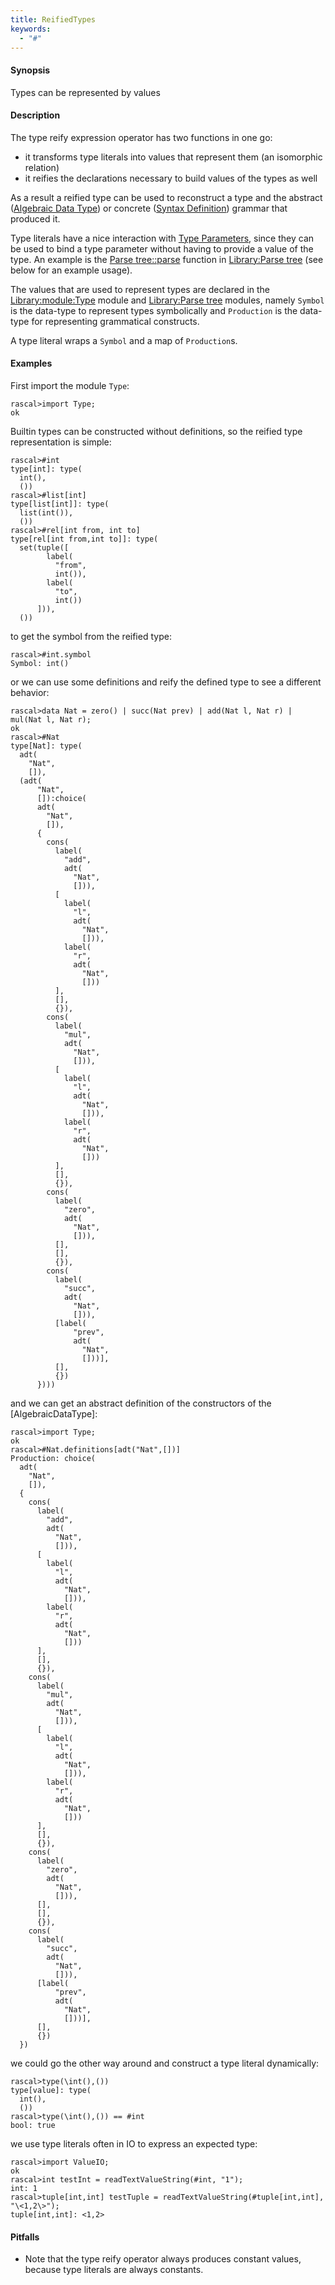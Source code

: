 ```yaml
---
title: ReifiedTypes
keywords:
  - "#"
---
```


#### Synopsis

Types can be represented by values

#### Description

The type reify expression operator has two functions in one go:

*  it transforms type literals into values that represent them (an isomorphic relation)
*  it reifies the declarations necessary to build values of the types as well

As a result a reified type can be used to reconstruct a type and the abstract ([Algebraic Data Type](../../../../Rascal/Declarations/AlgebraicDataType)) or concrete ([Syntax Definition](../../../../Rascal/Declarations/SyntaxDefinition)) grammar that produced it. 

Type literals have a nice interaction with [Type Parameters](../../../../Rascal/Declarations/StaticTyping/TypeParameters), since they can be used to bind a type parameter without having to provide a value of the type. An example is the [Parse tree::parse](../../../../Library/ParseTree.md#ParseTree-parse) function in [Library:Parse tree](../../../../Library/ParseTree.md) (see below for an example usage).

The values that are used to represent types are declared in the [Library:module:Type](../../../../Library/Type.md) module and [Library:Parse tree](../../../../Library/ParseTree.md) modules, namely `Symbol` is the data-type to represent types symbolically and `Production` is the data-type for representing grammatical constructs. 

A type literal wraps a `Symbol` and a map of `Production`s.

#### Examples

First import the module `Type`:

```rascal-shell
rascal>import Type;
ok
```
Builtin types can be constructed without definitions, so the reified type representation is simple:

```rascal-shell
rascal>#int
type[int]: type(
  int(),
  ())
rascal>#list[int]
type[list[int]]: type(
  list(int()),
  ())
rascal>#rel[int from, int to]
type[rel[int from,int to]]: type(
  set(tuple([
        label(
          "from",
          int()),
        label(
          "to",
          int())
      ])),
  ())
```
to get the symbol from the reified type:

```rascal-shell
rascal>#int.symbol
Symbol: int()
```
or we can use some definitions and reify the defined type to see a different behavior:

```rascal-shell
rascal>data Nat = zero() | succ(Nat prev) | add(Nat l, Nat r) | mul(Nat l, Nat r);
ok
rascal>#Nat
type[Nat]: type(
  adt(
    "Nat",
    []),
  (adt(
      "Nat",
      []):choice(
      adt(
        "Nat",
        []),
      {
        cons(
          label(
            "add",
            adt(
              "Nat",
              [])),
          [
            label(
              "l",
              adt(
                "Nat",
                [])),
            label(
              "r",
              adt(
                "Nat",
                []))
          ],
          [],
          {}),
        cons(
          label(
            "mul",
            adt(
              "Nat",
              [])),
          [
            label(
              "l",
              adt(
                "Nat",
                [])),
            label(
              "r",
              adt(
                "Nat",
                []))
          ],
          [],
          {}),
        cons(
          label(
            "zero",
            adt(
              "Nat",
              [])),
          [],
          [],
          {}),
        cons(
          label(
            "succ",
            adt(
              "Nat",
              [])),
          [label(
              "prev",
              adt(
                "Nat",
                []))],
          [],
          {})
      })))
```
and we can get an abstract definition of the constructors of the [AlgebraicDataType]:

```rascal-shell
rascal>import Type;
ok
rascal>#Nat.definitions[adt("Nat",[])]
Production: choice(
  adt(
    "Nat",
    []),
  {
    cons(
      label(
        "add",
        adt(
          "Nat",
          [])),
      [
        label(
          "l",
          adt(
            "Nat",
            [])),
        label(
          "r",
          adt(
            "Nat",
            []))
      ],
      [],
      {}),
    cons(
      label(
        "mul",
        adt(
          "Nat",
          [])),
      [
        label(
          "l",
          adt(
            "Nat",
            [])),
        label(
          "r",
          adt(
            "Nat",
            []))
      ],
      [],
      {}),
    cons(
      label(
        "zero",
        adt(
          "Nat",
          [])),
      [],
      [],
      {}),
    cons(
      label(
        "succ",
        adt(
          "Nat",
          [])),
      [label(
          "prev",
          adt(
            "Nat",
            []))],
      [],
      {})
  })
```
we could go the other way around and construct a type literal dynamically:

```rascal-shell
rascal>type(\int(),())
type[value]: type(
  int(),
  ())
rascal>type(\int(),()) == #int
bool: true
```
we use type literals often in IO to express an expected type:

```rascal-shell
rascal>import ValueIO;
ok
rascal>int testInt = readTextValueString(#int, "1");
int: 1
rascal>tuple[int,int] testTuple = readTextValueString(#tuple[int,int], "\<1,2\>");
tuple[int,int]: <1,2>
```



#### Pitfalls

*  Note that the type reify operator always produces constant values, because type literals are always constants.


